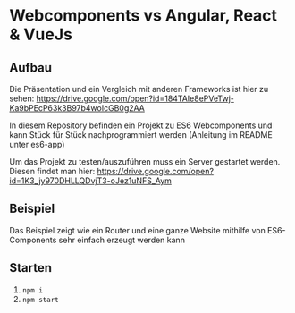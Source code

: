 # Webcomponents vs Angular, React & VueJs

## Aufbau

Die Präsentation und ein Vergleich mit anderen Frameworks ist hier zu sehen: https://drive.google.com/open?id=184TAIe8ePVeTwj-Ka9bPEcP63k3B97b4woIcGB0g2AA

In diesem Repository befinden ein Projekt zu ES6 Webcomponents und kann Stück für Stück nachprogrammiert werden (Anleitung im README unter es6-app)

Um das Projekt zu testen/auszuführen muss ein Server gestartet werden. Diesen findet man hier: https://drive.google.com/open?id=1K3_jy970DHLLQDvjT3-oJez1uNFS_Aym

## Beispiel

Das Beispiel zeigt wie ein Router und eine ganze Website mithilfe von ES6-Components sehr einfach erzeugt werden kann

## Starten

1. `npm i`
2. `npm start`
